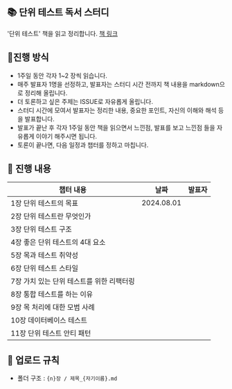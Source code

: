 ## 📚 단위 테스트 독서 스터디
'단위 테스트' 책을 읽고 정리합니다.
[책 링크](https://www.yes24.com/Product/Goods/104084175)

## 📌진행 방식
- 1주일 동안 각자 1~2 장씩 읽습니다.
- 매주 발표자 1명을 선정하고, 발표자는 스터디 시간 전까지 책 내용을 markdown으로 정리해 올립니다.
- 더 토론하고 싶은 주제는 ISSUE로 자유롭게 올립니다.
- 스터디 시간에 모여서 발표자는 정리한 내용, 중요한 포인트, 자신의 이해와 해석 등을 발표합니다.
- 발표가 끝난 후 각자 1주일 동안 책을 읽으면서 느낀점, 발표를 보고 느낀점 들을 자유롭게 이야기 해주시면 됩니다.
- 토론이 끝나면, 다음 일정과 챕터를 정하고 마칩니다.

## 📅 진행 내용
| 챕터 내용                                  |      날짜      | 발표자 |
| ------------------------------------------ | :------------: | ---- |
| 1장 단위 테스트의 목표                      |   2024.08.01   |      |
| 2장 단위 테스트란 무엇인가                  |                |      |
| 3장 단위 테스트 구조                        |                |      |
| 4장 좋은 단위 테스트의 4대 요소             |                 |      |
| 5장 목과 테스트 취약성                      |                |      |
| 6장 단위 테스트 스타일                      |                |      |
| 7장 가치 있는 단위 테스트를 위한 리팩터링    |                |      |
| 8장 통합 테스트를 하는 이유                 |                |      |
| 9장 목 처리에 대한 모범 사례                |                |      |
| 10장 데이터베이스 테스트                    |                |      |
| 11장 단위 테스트 안티 패턴                  |                |      |

## 📁 업로드 규칙
- 폴더 구조 : `{n}장 / 제목_{자기이름}.md`
